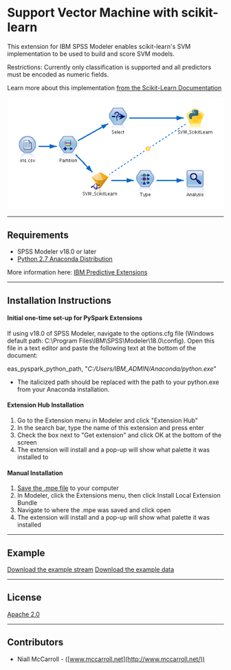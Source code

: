 # Support Vector Machine with scikit-learn

This extension for IBM SPSS Modeler enables scikit-learn's SVM implementation to be used to build and score SVM models.  

Restrictions: Currently only classification is supported and all predictors must be encoded as numeric fields.

Learn more about this implementation [from the Scikit-Learn Documentation][4]

![Stream](https://raw.githubusercontent.com/IBMPredictiveAnalytics/SVM_with_scikit-learn/master/screenshots/stream.png)

---
Requirements
----
-	SPSS Modeler v18.0 or later
- [Python 2.7 Anaconda Distribution](https://www.continuum.io/downloads)

More information here: [IBM Predictive Extensions][2]

---
Installation Instructions
----

#### Initial one-time set-up for PySpark Extensions

If using v18.0 of SPSS Modeler, navigate to the options.cfg file (Windows default path: C:\Program Files\IBM\SPSS\Modeler\18.0\config).  Open this file in a text editor and paste the following text at the bottom of the document:

  eas_pyspark_python_path, "*C:/Users/IBM_ADMIN/Anaconda/python.exe*"

  -   The italicized path should be replaced with the path to your python.exe from your Anaconda installation.

#### Extension Hub Installation
  1. Go to the Extension menu in Modeler and click "Extension Hub"
  2.	In the search bar, type the name of this extension and press enter
  3. Check the box next to "Get extension" and click OK at the bottom of the screen
  4. The extension will install and a pop-up will show what palette it was installed to

#### Manual Installation
  1.	[Save the .mpe file][3] to your computer
  2.	In Modeler, click the Extensions menu, then click Install Local Extension Bundle
  3.	Navigate to where the .mpe was saved and click open
  4.	The extension will install and a pop-up will show what palette it was installed

---
Example
----

[Download the example stream][5]
[Download the example data][6]

---
License
----

[Apache 2.0][1]

---
Contributors
----
- Niall McCarroll - ([www.mccarroll.net](http://www.mccarroll.net/))


[1]: http://www.apache.org/licenses/LICENSE-2.0.html
[2]:https://developer.ibm.com/predictiveanalytics/downloads
[3]:https://raw.githubusercontent.com/IBMPredictiveAnalytics/SVM_with_scikit-learn/master/SVM_ScikitLearn.mpe
[4]:http://scikit-learn.org/stable/modules/generated/sklearn.svm.SVC.html#sklearn.svm.SVC
[5]:https://raw.githubusercontent.com/IBMPredictiveAnalytics/SVM_with_scikit-learn/master/example/example.str
[6]:https://raw.githubusercontent.com/IBMPredictiveAnalytics/SVM_with_scikit-learn/master/example/iris.csv
